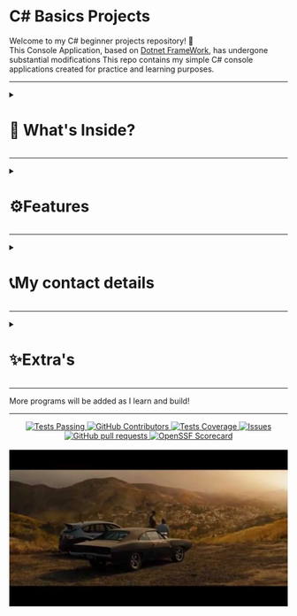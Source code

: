# C# Basics Projects

Welcome to my C# beginner projects repository! 👋  
This Console Application, based on [Dotnet FrameWork](https://dotnet.microsoft.com/en-us/), has undergone
substantial modifications
This repo contains my simple C# console applications created for practice and learning purposes.

---   

<details>
  <summary><h1>🧠 What's Inside?</h1></summary>
  
<details>
<summary><h4>🔢 Odd and Even Number Generator </h4></summary>
  
A basic console application that asks the user for a number and tells whether it is [odd or even](https://github.com/abxyzzzzz/c-/tree/main/odd%20and%20even%20genrator).
 
</details>
  
<details>
  <summary><h4>🧮School marks system</h4></summary>   
  
  A simple console-based application in C# that calculates the percentage and division of a Class 10 CBSE [student based](https://github.com/abxyzzzzz/c-/blob/main/school%20marks%20system) on marks entered for five subjects.

</details>


<details>
  <summary><h4>🎟️Event Registration Console App</h4></summary>
       
  A simple interactive C# console application that simulates a student registering for a [college event](https://github.com/abxyzzzzz/c-/tree/main/Event%20Registration%20Console%20App). The program collects basic information, checks eligibility based on experience, and allows users to manage notification preferences.

</details>

<details>
  <summary><h4>🔄💡Swap two numbers</h4></summary>
  
A simple C# console application that takes [two numbers](https://github.com/abxyzzzzz/c-/blob/main/swap%20two%20numbers) as input and swaps their values using a temporary variable.

</details>

<details>
<summary><h4>💰Simple Intrest</h4></summary>

This is a beginner-friendly C# console application that calculates [Simple Interest](https://github.com/abxyzzzzz/c-/tree/main/Simple%20Intrest) based on user input for:
- Principal Amount (P)💵
- Annual Interest Rate (R)📅 
- Time Period in Years (T)💯
  
  📐Formula used:

```
Simple Interest (SI) = (P × R × T) / 100
```



  
</details>

<details>
  <summary><h4>🖩 Fibonacci Series Generator</h4></summary>

  This is a simple C# console application that generates the [Fibonacci series](https://github.com/abxyzzzzz/c-/tree/main/Fibibicini%20Series) up to a user-defined number of terms.
<h3>📌 What It Does?:</h3>

- Prompts the user to enter a number n 
- Displays the first n terms of the Fibonacci sequence
</details>

<details>
  <summary><h4>🌡️Fahrenheit & Celsius Converter</h4></summary>

  A simple console-based temperature converter program that converts temperatures between [Celsius and Fahrenheit](https://github.com/abxyzzzzz/c-/blob/main/Fahrenheit%20To%20Celsius) based on user input.
</details>

<details>
  <summary><h4>🤓Arithmetic Operations with Encapsulations</h4></summary>
  <h3>📌 Key Concepts Illustrated:</h3>

  - Encapsulation: Private variables with public getters and setters (number1 and number2 properties)
  - Class Design: The Orange class encapsulates data and operations.
  - Arithmetic Methods: Addition, subtraction, multiplication, division, and a custom operation demonstrating BODMAS rules.

</details>
</details>

---   

<details>
<summary><h1>⚙️Features</h1></summary>

<details>
  <summary><h4>🚀Features of Fibonacci Series</h4></summary>

  - Console-based user input
  - Dynamic generation of Fibonacci series
  - Basic input validation (n >= 1)
</details>

<details>
  <summary><h4>🚀Features of Simple intrest</h4></summary>

 - Console-based user interaction
 - Input validation through basic prompts
 - Instant interest calculation and display

</details>

<details>
  <summary><h4>🚀Features of Fahrenheit & Celsius Converter </h4></summary>

 - Clear and simple text-based user interface
 - Validates user selection (cf or fc)
 - Displays error message for invalid inputs
 - Console clears screen before running for clean display

</details>

<details>
  <summary><h4>🚀Features of Arithmetic Operations with Encapsulation </h4></summary>
  
  - User inputs two integer values.
  - The program performs
    - Addition
    - Subtraction
    - Multiplication
    - Division
    - Custom BODMAS operation: number1 + (number1 * number2)

</details>

<details>
  <summary><h4>🚀Features of Event Registration Console App </h4></summary>


</details>

<details>
  <summary><h4>🚀Features of Swap two numbers </h4></summary>


</details>

<details>
  <summary><h4>🚀Features of Odd and Even Genrator</h4></summary>


</details>

<details>
  <summary><h4>🚀Features of School Marks System</h4></summary>


</details>





</details>

---  

<details>
  <summary><h1>📞My contact details</h1></summary>
MyEmail:

```
brunogoyal2007@gmail.com
```

</details>

---    

<details>
  <summary><h1>✨Extra's</h1></summary>
  <div align="center">
  
[MY OTHER SKILLS: ](https://docs.google.com/document/d/1R4oT1SaNipqySHzsJg9wNgBuXHwG3Mua6GJbU0uutD4/edit?usp=drive_link)
</div>
</details>

---  
More programs will be added as I learn and build!

---


  <p align="center">
    <a href="https://github.com/anuraghazra/github-readme-stats/actions">
      <img alt="Tests Passing" src="https://github.com/anuraghazra/github-readme-stats/workflows/Test/badge.svg" />
    </a>
    <a href="https://github.com/anuraghazra/github-readme-stats/graphs/contributors">
      <img alt="GitHub Contributors" src="https://img.shields.io/github/contributors/anuraghazra/github-readme-stats" />
    </a>
    <a href="https://codecov.io/gh/anuraghazra/github-readme-stats">
      <img alt="Tests Coverage" src="https://codecov.io/gh/anuraghazra/github-readme-stats/branch/master/graph/badge.svg" />
    </a>
    <a href="https://github.com/anuraghazra/github-readme-stats/issues">
      <img alt="Issues" src="https://img.shields.io/github/issues/anuraghazra/github-readme-stats?color=0088ff" />
    </a>
    <a href="https://github.com/anuraghazra/github-readme-stats/pulls">
      <img alt="GitHub pull requests" src="https://img.shields.io/github/issues-pr/anuraghazra/github-readme-stats?color=0088ff" />
    </a>
    <a href="https://securityscorecards.dev/viewer/?uri=github.com/anuraghazra/github-readme-stats">
      <img alt="OpenSSF Scorecard" src="https://api.securityscorecards.dev/projects/github.com/anuraghazra/github-readme-stats/badge" />
    </a>
    <br />
    <br />
    <a href="https://vercel.com?utm\_source=github\_readme\_stats\_team\&utm\_campaign=oss">
      <img src="./demo_screenshots/satsiying.jpg"/>
    </a>
  </p>









